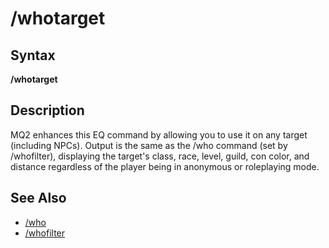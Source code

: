 # /whotarget

## Syntax

**/whotarget**

## Description

MQ2 enhances this EQ command by allowing you to use it on any target (including NPCs\). Output is the same as the /who command \(set by /whofilter), displaying the target's class, race, level, guild, con color, and distance regardless of the player being in anonymous or roleplaying mode.

## See Also

* [/who](who.md)
* [/whofilter](whofilter.md)

